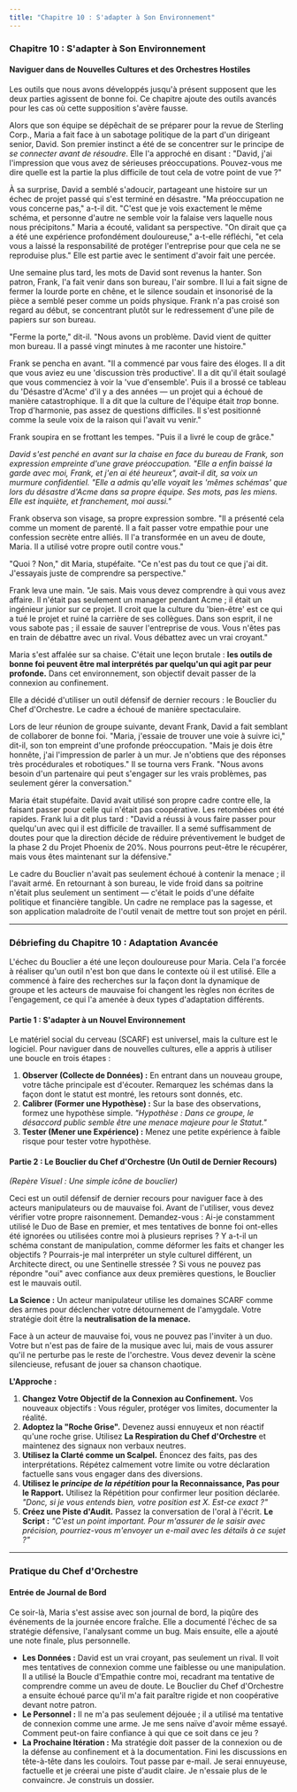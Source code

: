```yaml
---
title: "Chapitre 10 : S'adapter à Son Environnement"
---
```

### **Chapitre 10 : S'adapter à Son Environnement**
#### Naviguer dans de Nouvelles Cultures et des Orchestres Hostiles

Les outils que nous avons développés jusqu'à présent supposent que les deux parties agissent de bonne foi. Ce chapitre ajoute des outils avancés pour les cas où cette supposition s'avère fausse.

Alors que son équipe se dépêchait de se préparer pour la revue de Sterling Corp., Maria a fait face à un sabotage politique de la part d'un dirigeant senior, David. Son premier instinct a été de se concentrer sur le principe de *se connecter avant de résoudre*. Elle l'a approché en disant : "David, j'ai l'impression que vous avez de sérieuses préoccupations. Pouvez-vous me dire quelle est la partie la plus difficile de tout cela de votre point de vue ?"

À sa surprise, David a semblé s'adoucir, partageant une histoire sur un échec de projet passé qui s'est terminé en désastre. "Ma préoccupation ne vous concerne pas," a-t-il dit. "C'est que je vois exactement le même schéma, et personne d'autre ne semble voir la falaise vers laquelle nous nous précipitons." Maria a écouté, validant sa perspective. "On dirait que ça a été une expérience profondément douloureuse," a-t-elle réfléchi, "et cela vous a laissé la responsabilité de protéger l'entreprise pour que cela ne se reproduise plus." Elle est partie avec le sentiment d'avoir fait une percée.

Une semaine plus tard, les mots de David sont revenus la hanter. Son patron, Frank, l'a fait venir dans son bureau, l'air sombre. Il lui a fait signe de fermer la lourde porte en chêne, et le silence soudain et insonorisé de la pièce a semblé peser comme un poids physique. Frank n'a pas croisé son regard au début, se concentrant plutôt sur le redressement d'une pile de papiers sur son bureau.

"Ferme la porte," dit-il. "Nous avons un problème. David vient de quitter mon bureau. Il a passé vingt minutes à me raconter une histoire."

Frank se pencha en avant. "Il a commencé par vous faire des éloges. Il a dit que vous aviez eu une 'discussion très productive'. Il a dit qu'il était soulagé que vous commenciez à voir la 'vue d'ensemble'. Puis il a brossé ce tableau du 'Désastre d'Acme' d'il y a des années — un projet qui a échoué de manière catastrophique. Il a dit que la culture de l'équipe était *trop* bonne. Trop d'harmonie, pas assez de questions difficiles. Il s'est positionné comme la seule voix de la raison qui l'avait vu venir."

Frank soupira en se frottant les tempes. "Puis il a livré le coup de grâce."

*David s'est penché en avant sur la chaise en face du bureau de Frank, son expression empreinte d'une grave préoccupation. "Elle a enfin baissé la garde avec moi, Frank, et j'en ai été heureux", avait-il dit, sa voix un murmure confidentiel. "Elle a admis qu'elle voyait les 'mêmes schémas' que lors du désastre d'Acme dans sa propre équipe. Ses mots, pas les miens. Elle est inquiète, et franchement, moi aussi."*

Frank observa son visage, sa propre expression sombre. "Il a présenté cela comme un moment de parenté. Il a fait passer votre empathie pour une confession secrète entre alliés. Il l'a transformée en un aveu de doute, Maria. Il a utilisé votre propre outil contre vous."

"Quoi ? Non," dit Maria, stupéfaite. "Ce n'est pas du tout ce que j'ai dit. J'essayais juste de comprendre sa perspective."

Frank leva une main. "Je sais. Mais vous devez comprendre à qui vous avez affaire. Il n'était pas seulement un manager pendant Acme ; il était un ingénieur junior sur ce projet. Il croit que la culture du 'bien-être' est ce qui a tué le projet et ruiné la carrière de ses collègues. Dans son esprit, il ne vous sabote pas ; il essaie de sauver l'entreprise de vous. Vous n'êtes pas en train de débattre avec un rival. Vous débattez avec un vrai croyant."

Maria s'est affalée sur sa chaise. C'était une leçon brutale : **les outils de bonne foi peuvent être mal interprétés par quelqu'un qui agit par peur profonde.** Dans cet environnement, son objectif devait passer de la connexion au confinement.

Elle a décidé d'utiliser un outil défensif de dernier recours : le Bouclier du Chef d'Orchestre. Le cadre a échoué de manière spectaculaire.

Lors de leur réunion de groupe suivante, devant Frank, David a fait semblant de collaborer de bonne foi. "Maria, j'essaie de trouver une voie à suivre ici," dit-il, son ton empreint d'une profonde préoccupation. "Mais je dois être honnête, j'ai l'impression de parler à un mur. Je n'obtiens que des réponses très procédurales et robotiques." Il se tourna vers Frank. "Nous avons besoin d'un partenaire qui peut s'engager sur les vrais problèmes, pas seulement gérer la conversation."

Maria était stupéfaite. David avait utilisé son propre cadre contre elle, la faisant passer pour celle qui n'était pas coopérative. Les retombées ont été rapides. Frank lui a dit plus tard : "David a réussi à vous faire passer pour quelqu'un avec qui il est difficile de travailler. Il a semé suffisamment de doutes pour que la direction décide de réduire préventivement le budget de la phase 2 du Projet Phoenix de 20%. Nous pourrons peut-être le récupérer, mais vous êtes maintenant sur la défensive."

Le cadre du Bouclier n'avait pas seulement échoué à contenir la menace ; il l'avait armé. En retournant à son bureau, le vide froid dans sa poitrine n'était plus seulement un sentiment — c'était le poids d'une défaite politique et financière tangible. Un cadre ne remplace pas la sagesse, et son application maladroite de l'outil venait de mettre tout son projet en péril.

---
### **Débriefing du Chapitre 10 : Adaptation Avancée**

L'échec du Bouclier a été une leçon douloureuse pour Maria. Cela l'a forcée à réaliser qu'un outil n'est bon que dans le contexte où il est utilisé. Elle a commencé à faire des recherches sur la façon dont la dynamique de groupe et les acteurs de mauvaise foi changent les règles non écrites de l'engagement, ce qui l'a amenée à deux types d'adaptation différents.

#### **Partie 1 : S'adapter à un Nouvel Environnement**
Le matériel social du cerveau (SCARF) est universel, mais la culture est le logiciel. Pour naviguer dans de nouvelles cultures, elle a appris à utiliser une boucle en trois étapes :
1.  **Observer (Collecte de Données) :** En entrant dans un nouveau groupe, votre tâche principale est d'écouter. Remarquez les schémas dans la façon dont le statut est montré, les retours sont donnés, etc.
2.  **Calibrer (Former une Hypothèse) :** Sur la base des observations, formez une hypothèse simple. *"Hypothèse : Dans ce groupe, le désaccord public semble être une menace majeure pour le Statut."*
3.  **Tester (Mener une Expérience) :** Menez une petite expérience à faible risque pour tester votre hypothèse.

#### **Partie 2 : Le Bouclier du Chef d'Orchestre (Un Outil de Dernier Recours)**
*(Repère Visuel : Une simple icône de bouclier)*

Ceci est un outil défensif de dernier recours pour naviguer face à des acteurs manipulateurs ou de mauvaise foi. Avant de l'utiliser, vous devez vérifier votre propre raisonnement. Demandez-vous : Ai-je constamment utilisé le Duo de Base en premier, et mes tentatives de bonne foi ont-elles été ignorées ou utilisées contre moi à plusieurs reprises ? Y a-t-il un schéma constant de manipulation, comme déformer les faits et changer les objectifs ? Pourrais-je mal interpréter un style culturel différent, un Architecte direct, ou une Sentinelle stressée ? Si vous ne pouvez pas répondre "oui" avec confiance aux deux premières questions, le Bouclier est le mauvais outil.

**La Science :** Un acteur manipulateur utilise les domaines SCARF comme des armes pour déclencher votre détournement de l'amygdale. Votre stratégie doit être la **neutralisation de la menace.**

Face à un acteur de mauvaise foi, vous ne pouvez pas l'inviter à un duo. Votre but n'est pas de faire de la musique avec lui, mais de vous assurer qu'il ne perturbe pas le reste de l'orchestre. Vous devez devenir la scène silencieuse, refusant de jouer sa chanson chaotique.

**L'Approche :**
1.  **Changez Votre Objectif de la Connexion au Confinement.** Vos nouveaux objectifs : Vous réguler, protéger vos limites, documenter la réalité.
2.  **Adoptez la "Roche Grise".** Devenez aussi ennuyeux et non réactif qu'une roche grise. Utilisez **La Respiration du Chef d'Orchestre** et maintenez des signaux non verbaux neutres.
3.  **Utilisez la Clarté comme un Scalpel.** Énoncez des faits, pas des interprétations. Répétez calmement votre limite ou votre déclaration factuelle sans vous engager dans des diversions.
4.  **Utilisez le *principe de la répétition* pour la Reconnaissance, Pas pour le Rapport.** Utilisez la Répétition pour confirmer leur position déclarée. *"Donc, si je vous entends bien, votre position est X. Est-ce exact ?"*
5.  **Créez une Piste d'Audit.** Passez la conversation de l'oral à l'écrit. **Le Script :** *"C'est un point important. Pour m'assurer de le saisir avec précision, pourriez-vous m'envoyer un e-mail avec les détails à ce sujet ?"*

---
### **Pratique du Chef d'Orchestre**

#### **Entrée de Journal de Bord**
Ce soir-là, Maria s'est assise avec son journal de bord, la piqûre des événements de la journée encore fraîche. Elle a documenté l'échec de sa stratégie défensive, l'analysant comme un bug. Mais ensuite, elle a ajouté une note finale, plus personnelle.

*   **Les Données :** David est un vrai croyant, pas seulement un rival. Il voit mes tentatives de connexion comme une faiblesse ou une manipulation. Il a utilisé la Boucle d'Empathie contre moi, recadrant ma tentative de comprendre comme un aveu de doute. Le Bouclier du Chef d'Orchestre a ensuite échoué parce qu'il m'a fait paraître rigide et non coopérative devant notre patron.
*   **Le Personnel :** Il ne m'a pas seulement déjouée ; il a utilisé ma tentative de connexion comme une arme. Je me sens naïve d'avoir même essayé. Comment peut-on faire confiance à qui que ce soit dans ce jeu ?
*   **La Prochaine Itération :** Ma stratégie doit passer de la connexion ou de la défense au confinement et à la documentation. Fini les discussions en tête-à-tête dans les couloirs. Tout passe par e-mail. Je serai ennuyeuse, factuelle et je créerai une piste d'audit claire. Je n'essaie plus de le convaincre. Je construis un dossier.
